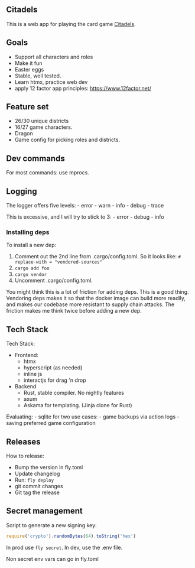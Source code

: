 ## Citadels
This is a web app for playing the card game [Citadels](https://boardgamegeek.com/boardgame/478/citadels).

## Goals
- Support all characters and roles
- Make it fun
- Easter eggs
- Stable, well tested.
- Learn htmx, practice web dev
- apply 12 factor app principles:
    https://www.12factor.net/

## Feature set
 - 26/30 unique districts
 - 16/27 game characters.
 - Dragon
 - Game config for picking roles and districts.


## Dev commands
For most commands: use mprocs.

## Logging
The logger offers five levels:
    - error
    - warn
    - info
    - debug
    - trace

This is excessive, and I will try to stick to 3:
    - error
    - debug
    - info

### Installing deps

To install a new dep:
1. Comment out the 2nd line from .cargo/config.toml. So it looks like:
`# replace-with = "vendored-sources"`
2. `cargo add foo`
3. `cargo vendor`
4. Uncomment .cargo/config.toml. 

You might think this is a lot of friction for adding deps. This is a good thing. Vendoring deps makes it so that the docker image can build more readily, and makes our codebase more resistant to supply chain attacks. 
The friction makes me think twice before adding a new dep.


## Tech Stack 
Tech Stack:
- Frontend:
    - htmx
    - hyperscript (as needed)
    - inline js
    - interactjs for drag 'n drop
- Backend 
    - Rust, stable compiler. No nightly features
    - axum
    - Askama for templating. (Jinja clone for Rust)

Evaluating:
    - sqlite for two use cases:
        - game backups via action logs
        - saving preferred game configuration

## Releases
How to release:
- Bump the version in fly.toml
- Update changelog
- Run: `fly deploy`
- git commit changes
- Git tag the release 

## Secret management

Script to generate a new signing key:
```js
require('crypto').randomBytes(64).toString('hex')
```
In prod use `fly secret`.
In dev, use the .env file.

Non secret env vars can go in fly.toml
